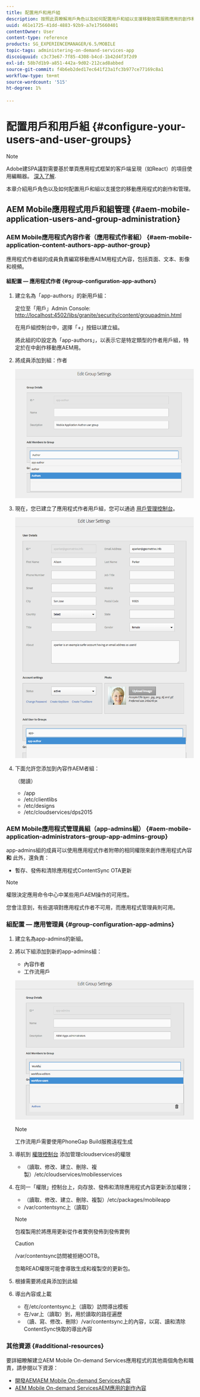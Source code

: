 ```yaml
---
title: 配置用戶和用戶組
description: 按照此頁瞭解用戶角色以及如何配置用戶和組以支援移動按需服務應用的創作和管理。
uuid: 461e1725-41dd-4883-92b9-a7e175660401
contentOwner: User
content-type: reference
products: SG_EXPERIENCEMANAGER/6.5/MOBILE
topic-tags: administering-on-demand-services-app
discoiquuid: c3c73e67-7f85-4308-b4cd-1b42d4f3f2d9
exl-id: 58b7d1b9-a851-442a-9d02-212cad8abbed
source-git-commit: f4b6eb2ded17ec641f23a1fc3b977ce77169c8a1
workflow-type: tm+mt
source-wordcount: '515'
ht-degree: 1%

---
```


# 配置用戶和用戶組 {#configure-your-users-and-user-groups}

>[!NOTE]
>
>Adobe建SPA議對需要基於單頁應用程式框架的客戶端呈現（如React）的項目使用編輯器。 [深入了解](/help/sites-developing/spa-overview.md).

本章介紹用戶角色以及如何配置用戶和組以支援您的移動應用程式的創作和管理。

## AEM Mobile應用程式用戶和組管理 {#aem-mobile-application-users-and-group-administration}

### AEM Mobile應用程式內容作者（應用程式作者組） {#aem-mobile-application-content-authors-app-author-group}

應用程式作者組的成員負責編寫移動應AEM用程式內容，包括頁面、文本、影像和視頻。

#### 組配置 — 應用程式作者 {#group-configuration-app-authors}

1. 建立名為「app-authors」的新用戶組：

   定位至「用戶」Admin Console: [http://localhost:4502/libs/granite/security/content/groupadmin.html](http://localhost:4502/libs/granite/security/content/groupadmin.html)

   在用戶組控制台中，選擇「+」按鈕以建立組。

   將此組的ID設定為「app-authors」，以表示它是特定類型的作者用戶組，特定於在中創作移動應AEM用。

1. 將成員添加到組：作者

   ![chlimage_1-167](assets/chlimage_1-167.png)

1. 現在，您已建立了應用程式作者用戶組，您可以通過 [用戶管理控制台](http://localhost:4502/libs/granite/security/content/useradmin.md)。

   ![chlimage_1-168](assets/chlimage_1-168.png)

1. 下面允許您添加到內容作AEM者組：

   （閱讀）

   * /app
   * /etc/clientlibs
   * /etc/designs
   * /etc/cloudservices/dps2015

### AEM Mobile應用程式管理員組（app-admins組） {#aem-mobile-application-administrators-group-app-admins-group}

app-admins組的成員可以使用應用程式作者附帶的相同權限來創作應用程式內容 **和** 此外，還負責：

* 暫存、發佈和清除應用程式ContentSync OTA更新

>[!NOTE]
>
>權限決定應用命令中心中某些用戶AEM操作的可用性。
>
>您會注意到，有些選項對應用程式作者不可用，而應用程式管理員則可用。

### 組配置 — 應用管理員 {#group-configuration-app-admins}

1. 建立名為app-admins的新組。
1. 將以下組添加到新的app-admins組：

   * 內容作者
   * 工作流用戶

   ![chlimage_1-169](assets/chlimage_1-169.png)

   >[!NOTE]
   >
   >工作流用戶需要使用PhoneGap Build服務遠程生成

1. 導航到 [權限控制台](http://localhost:4502/useradmin) 添加管理cloudservices的權限

   * （讀取、修改、建立、刪除、複製）/etc/cloudservices/mobilesservices

1. 在同一「權限」控制台上，向存放、發佈和清除應用程式內容更新添加權限；

   * （讀取、修改、建立、刪除、複製）/etc/packages/mobileapp
   * /var/contentsync上（讀取）

   >[!NOTE]
   >
   >包複製用於將應用更新從作者實例發佈到發佈實例

   >[!CAUTION]
   >
   >/var/contentsync訪問被拒絕OOTB。
   >
   >忽略READ權限可能會導致生成和複製空的更新包。

1. 根據需要將成員添加到此組
1. 導出內容或上載

   * 在/etc/contentsync上（讀取）訪問導出模板
   * 在/var上（讀取）到，用於讀取的路徑遍歷
   * （讀、寫、修改、刪除）/var/contentsync上的內容，以寫、讀和清除ContentSync快取的導出內容

### 其他資源 {#additional-resources}

要詳細瞭解建立AEM Mobile On-demand Services應用程式的其他兩個角色和職責，請參閱以下資源：

* [開發AEMAEM Mobile On-demand Services內容](/help/mobile/aem-mobile-on-demand.md)
* [AEM Mobile On-demand ServicesAEM應用的創作內容](/help/mobile/mobile-apps-ondemand.md)
